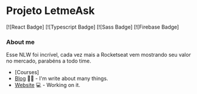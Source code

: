 
# Projeto LetmeAsk

[![React Badge]
[![Typescript Badge]
[![Sass Badge]
[![Firebase Badge]

### About me
Esse NLW foi incrível, cada vez mais a Rocketseat vem mostrando seu valor no mercado, parabéns a todo time.

- [Courses]
- [Blog](https://www.treinaweb.com.br/blog/author/fagner-pinheiro/) ✍🏼 - I'm write about many things.
- [Website](https://fagnerpsantos.dev/) 💻 - Working on it.

